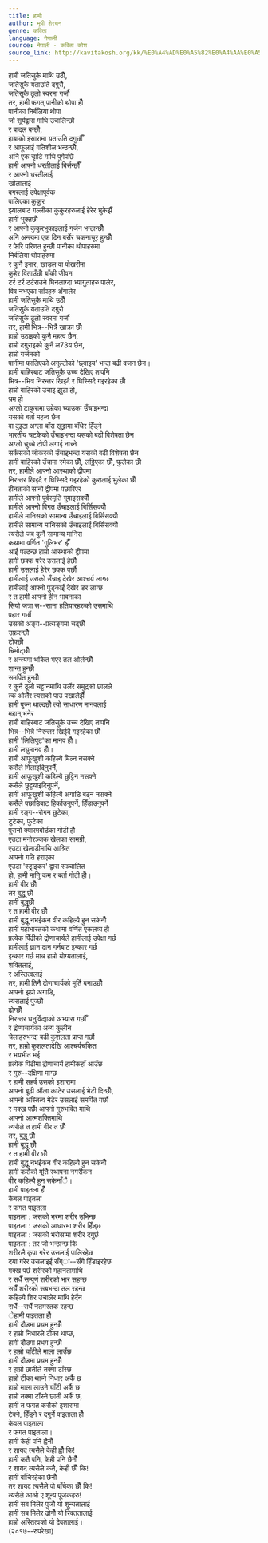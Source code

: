 ```yaml
---
title: हामी
author: भूपी शेरचन
genre: कविता
language: नेपाली
source: नेपाली - कविता कोश
source_link: http://kavitakosh.org/kk/%E0%A4%AD%E0%A5%82%E0%A4%AA%E0%A5%80_%E0%A4%B6%E0%A5%87%E0%A4%B0%E0%A4%9A%E0%A4%A8
---
```


हामी जतिसुकै माथि उठौँ,  
जतिसुकै यताउति दगुरौँ,  
जतिसुकै ठूलो स्वरमा गर्जौ  
तर, हामी फगत् पानीको थोपा हौँ  
पानीका निर्बलिया थोपा  
जो सूर्यद्वारा माथि उचालिन्छौ  
र बादल बन्छौँ,  
हाबाको इसारामा यताउति दगुर्छौँ  
र आफूलाई गतिशील भन्ठन्छौँ,  
अनि एक चाृटि माथि पुगेपछि  
हामी आफ्नो धरतीलाई बिर्सर्न्छौँ  
र आफ्नो धरतीलाई  
खोलालाई  
बगरलाई उपेक्षापूर्वक  
पालिएका कुकुर  
झ्यालबाट गल्लीका कुकुरहरुलाई हेरेर भुकेझैँ  
हामी भुक्तछौँ  
र आफ्नो कुकुरभुकाइलाई गर्जन भन्ठान्छौँ  
अनि अन्त्यमा एक दिन बर्सेर चकनाचूर हुन्छौँ  
र फेरि परिणत हुन्छौँ पानीका थोपाहरुमा  
निर्बलिया थोपाहरुमा  
र कुनै इनार, खाडल वा पोखरीमा  
कुहेर विताउँछौँ बाँकी जीवन  
टर्र टर्र टर्टराउने घिनलाग्दा भ्यागुताहरु पालेर,  
विष नभएका साँपहरु अँगालेर  
हामी जतिसुकै माथि उठौँ  
जतिसुकै यताउति दगुरौ  
जतिसुकै ठूलो स्वरमा गर्जौ  
तर, हामी भित्र--भित्रै खाक्रा छौँ  
हाम्रो उठाइको कुनै महत्व छैन,  
हाम्रो दगुराइको कुनै ल73य छैन,  
हाम्रो गर्जनको  
पानीमा फालिएको अगुल्टोको 'छ्वाइय' भन्दा बढी वजन छैन।  
हामी बाहिरबाट जतिसुकै उच्च देखिए तापनि  
भित्र--भित्र निरन्तर खिइदै र घिस्सिदै गइरहेका छौँ  
हाम्रो बाहिरको उचाइ झुटा हो,  
भ्रम हो  
अग्लो टाकुरामा उम्रेका च्याउका उँचाइभन्दा  
यसको बर्ता महत्व छैन  
वा दुइटा अग्ला बाँस खुट्टामा बाँधेर हिँड्ने  
भारतीय चटकेको उँचाइभन्दा यसको बढी विशेषता छैन  
अग्लो चुच्चे टोपी लगाई नाच्ने  
सर्कसको जोकरको उँचाइभन्दा यसको बढी विशेषता छैन  
हामी बाहिरको उँचामा रमेका छौँ, लट्ठिएका छौँ, फुलेका छौँ  
तर, हामीले आफ्नो आस्थाको द्वीपमा  
निरन्तर खिइदै र घिस्सिदै गइरहेको कुरालाई भुलेका छौँ  
हीनताको सानो द्वीपमा पछारिएर  
हामीले आफ्नो पूर्वस्मृति गुमाइसक्यौँ  
हामीले आफ्नो विगत उँचाइलाई बिर्सिसक्यौँ  
हामीले मानिसको सामान्य उँचाइलाई बिर्सिसक्यौँ  
हामीले सामान्य मानिसको उँचाइलाई बिर्सिसक्यौँ  
त्यसैले जब कुनै सामान्य मानिस  
कथामा वर्णित 'गुलिभर' झैँ  
आई पल्टन्छ हाम्रो आस्थाको द्वीपमा  
हामी छक्क परेर उसलाई हेर्छौ  
हामी उसलाई हेरेर छक्क पर्छौ  
हामीलाई उसको उँचाइ देखेर आश्चर्य लाग्छ  
हामीलाई आफ्नो पुड्काई देखेर डर लाग्छ  
र त हामी आफ्नो हीन भावनाका  
सियो जत्रा स--साना हतियारहरुको उसमाथि  
प्रहार गर्छौ  
उसको अङ्ग--प्रत्यङ्गमा चढ्छौँ  
उफ्ररन्छौँ  
टोक्छौँ  
चिमोट्छौँ  
र अन्त्यमा थकित भएर तल ओर्लन्छौँ  
शान्त हुन्छौँ  
समर्पित हुन्छौँ  
र कुनै ठूलो चट्टानमाथि उर्लेर समुद्रको छालले  
त्क ओर्लैर त्यसको पाउ पखालेझैँ  
हामी पुज्न थाल्दछौँ त्यो साधारण मानवलाई  
महान् भनेर  
हामी बाहिरबाट जतिसुकै उच्च देखिए तापनि  
भित्र--भित्रै निरन्लर खिईदै गइरहेका छौँ  
हामी 'लिलिपुट'का मानव हौँ।  
हामी लघुमानव हौँ।  
हामी आफूखुशी कहिल्यै मिल्न नसक्ने  
कसैले मिलाइदिनुपनैँ,  
हामी आफूखुशी कहिल्यै छुट्टिन नसक्ने  
कसैले छुट्टयाइदिनुपर्ने,  
हामी आफूखुशी कहिल्यै अगाडि बढ्न नसक्ने  
कसैले पछाडिबाट हिर्काउनुपर्ने, हिँडाउनुपर्ने  
हामी रङ्ग--रोगन छुटेका,  
टुटेका, फुटेका  
पुरानो क्यारमबोर्डका गोटी हौँ  
एउटा मनोरञ्जक खेलका सामग्री,  
एउटा खेलाडीमाथि आश्रित  
आफ्नो गति हराएका  
एउटा 'स्ट्राइकर' द्वारा सञ्चालित  
हो, हामी मानिु कम र बर्ता गोटी हौँ।  
हामी वीर छौँ  
तर बुद्धू छौँ  
हामी बुद्धूछौँ  
र त हामी वीर छौँ  
हामी बुद्धू नभईकन वीर कहिल्यै हुन सकेनौँ  
हामी महाभारतको कथामा वर्णित एकलव्य हौँ  
प्रत्येक पिँढीको द्रोणाचार्यले हामीलाई उपेक्षा गर्छ  
हामीलाई ज्ञान दान गर्नबाट इन्कार गर्छ  
इन्कार गर्छ मान्न हाम्रो योग्यतालाई,  
शक्तिलाई,  
र अस्तित्वलाई  
तर, हामी तिनै द्रोणाचार्यको मूर्ति बनाउछौँ  
आफ्नो झप्रो अगाडि,  
त्यसलाई पुज्छौँ  
ढोग्छौँ  
निरन्तर धनुर्विद्याको अभ्यास गर्छौँ  
र द्रोणाचार्यका अन्य कुलीन  
चेलाहरुभन्दा बढी कुशलता प्राप्त गर्छौ  
तर, हाम्रो कुशलतादेखि आश्चर्यचकित  
र भयभीत भई  
प्रत्येक पिंढीमा द्रोणाचार्य हामीकहाँ आउँछ  
र गुरु--दक्षिणा माग्छ  
र हामी सहर्ष उसको इशारामा  
आफ्नो बूढी औंला काटेर उसलाई भेटी दिन्छौँ,  
आफ्नो अस्तित्व मेटेर उसलाई समर्पित गर्छौ  
र मक्ख पर्छाै आफ्नो गुरुभक्ति माथि  
आफ्नो आत्मशक्तिमाथि  
त्यसैले त हामी वीर त छौँ  
तर, बुद्धू छौँ  
हामी बुद्धू छौँ  
र त हामी वीर छौँ  
हामी बुद्धू नभईकन वीर कहिल्यै हुन सकेनौँ  
हामी कसैको मूर्ति स्थापना नगरीकन  
वीर कहिल्यै हुन सकेनाँै।  
हामी पाइतला हौँ  
कैबल पाइतला  
र फगत पाइतला  
पाइतला : जसको भरमा शरीर उभिन्छ  
पाइतला : जसको आधारमा शरीर हिँड्छ  
पाइतला : जसको भरोसामा शरीर दगुर्छ  
पाइतला : तर जो भन्ठान्छ कि  
शरीरलै कृपा गरेर उसलाई पालिरहेछ  
दया गरेर उसलाइई सँग्ा--सँगै हिँडाइरहेछ  
मक्ख पर्छ शरीरको महानतामाथि  
र सधैँ सम्पूर्ण शरीरको भार सहन्छ  
सधैँ शरीरको सबभन्दा तल रहन्छ  
कहिल्यै शिर उचालेर माथि हेर्दैन  
सधैँ--सधैँ नतमस्तक रहन्छ  
ेहामी पाइतला हौँ  
हामी दौडमा प्रथम हुन्छौँ  
र हाम्रो निधारले टीका थाप्छ,  
हामी दौडमा प्रथम हुन्छौँ  
र हाम्रो घाँटीले माला लाउँछ  
हामी दौडमा प्रथम हुन्छौँ  
र हाम्रो छातीले तक्मा टाँस्छ  
हाम्रो टीका थाप्ने निधार अर्कै छ  
हाम्रो माला लाउने घाँटी अर्कै छ  
हाम्रो तक्मा टाँस्ने छाती अर्कै छ,  
हामी त फगत कसैको इशारामा  
टेक्ने, हिँड्ने र दगुर्ने पाइताला हौँ  
केवल पाइताला  
र फगत पाइताला।  
हामी केही पनि ह्वैनौँ  
र शायद त्यसैले केही ह्वौँ कि!  
हामी कतै पनि, केही पनि छैनौँ  
र शायद त्यसैले कतैै, केही छौँ कि!  
हामी बाँचिरहेका छैनौँ  
तर शायद त्यसैले पो बाँचेका छौँ कि!  
त्यसैले आओ ए शून्य पूजकहरु!  
हामी सब मिलेर पुजौँ यो शून्यतालाई  
हामी सब मिलेर ढोगौँ यो रिक्ततालाई  
हाम्रो अस्तित्वको यो देवतालाई।  
(२०१७--रुपरेखा)
